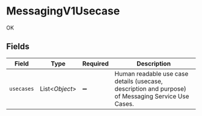 # MessagingV1Usecase

OK


## Fields

| Field                                                                                              | Type                                                                                               | Required                                                                                           | Description                                                                                        |
| -------------------------------------------------------------------------------------------------- | -------------------------------------------------------------------------------------------------- | -------------------------------------------------------------------------------------------------- | -------------------------------------------------------------------------------------------------- |
| `usecases`                                                                                         | List<*Object*>                                                                                     | :heavy_minus_sign:                                                                                 | Human readable use case details (usecase, description and purpose) of Messaging Service Use Cases. |